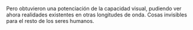Pero obtuvieron una potenciación de la capacidad visual, pudiendo ver ahora realidades existentes
en otras longitudes de onda. Cosas invisibles para el resto de los seres humanos.